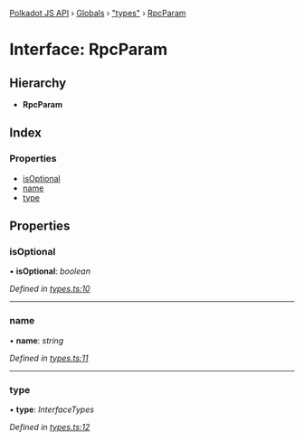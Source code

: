 [Polkadot JS API](../README.md) › [Globals](../globals.md) › ["types"](../modules/_types_.md) › [RpcParam](_types_.rpcparam.md)

# Interface: RpcParam

## Hierarchy

* **RpcParam**

## Index

### Properties

* [isOptional](_types_.rpcparam.md#isoptional)
* [name](_types_.rpcparam.md#name)
* [type](_types_.rpcparam.md#type)

## Properties

###  isOptional

• **isOptional**: *boolean*

*Defined in [types.ts:10](https://github.com/polkadot-js/api/blob/ed4af1d04b/packages/type-jsonrpc/src/types.ts#L10)*

___

###  name

• **name**: *string*

*Defined in [types.ts:11](https://github.com/polkadot-js/api/blob/ed4af1d04b/packages/type-jsonrpc/src/types.ts#L11)*

___

###  type

• **type**: *InterfaceTypes*

*Defined in [types.ts:12](https://github.com/polkadot-js/api/blob/ed4af1d04b/packages/type-jsonrpc/src/types.ts#L12)*
